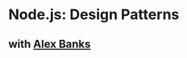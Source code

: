 # Node.js: Design Patterns

with 
[Alex Banks](https://www.linkedin.com/in/banksalex?trk=lil_course)
---

